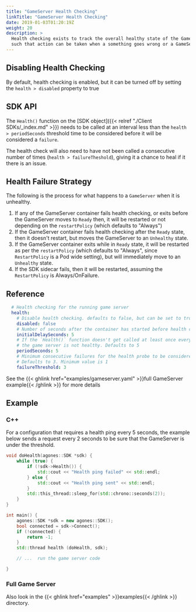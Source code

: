 ```yaml
---
title: "GameServer Health Checking"
linkTitle: "GameServer Health Checking"
date: 2019-01-03T01:20:19Z
weight: 20
description: >
  Health checking exists to track the overall healthy state of the GameServer, 
  such that action can be taken when a something goes wrong or a GameServer drops into an Unhealthy state
---
```


## Disabling Health Checking

By default, health checking is enabled, but it can be turned off by setting the `health > disabled` property to true

## SDK API

The `Health()` function on the [SDK object]({{< relref "./Client SDKs/_index.md" >}}) needs to be called at an interval less than the `health > periodSeconds`
threshold time to be considered before it will be considered a `failure`.

The health check will also need to have not been called a consecutive number of times (`health > failureTheshold`),
giving it a chance to heal if it there is an issue.

## Health Failure Strategy

The following is the process for what happens to a `GameServer` when it is unhealthy.

1. If any of the GameServer container fails health checking, or exits before the GameServer moves to `Ready` then, 
   it will be restarted or not depending on the `restartPolicy` (which defaults to "Always")
1. If the GameServer container fails health checking after the `Ready` state, then it doesn't restart,
   but moves the GameServer to an `Unhealthy` state.
1. If the GameServer container exits while in `Ready` state, it will be restarted as per the `restartPolicy` 
   (which defaults to "Always", since `RestartPolicy` is a Pod wide setting), 
   but will immediately move to an `Unhealthy` state.
1. If the SDK sidecar fails, then it will be restarted, assuming the `RestartPolicy` is Always/OnFailure.

## Reference
```yaml
  # Health checking for the running game server
  health:
    # Disable health checking. defaults to false, but can be set to true
    disabled: false
    # Number of seconds after the container has started before health check is initiated. Defaults to 5 seconds
    initialDelaySeconds: 5
    # If the `Health()` function doesn't get called at least once every period (seconds), then
    # the game server is not healthy. Defaults to 5
    periodSeconds: 5
    # Minimum consecutive failures for the health probe to be considered failed after having succeeded.
    # Defaults to 3. Minimum value is 1
    failureThreshold: 3
```

See the {{< ghlink href="examples/gameserver.yaml" >}}full GameServer example{{< /ghlink >}} for more details

## Example

### C++

For a configuration that requires a health ping every 5 seconds, the example below sends a request every 2 seconds
to be sure that the GameServer is under the threshold.

```cpp
void doHealth(agones::SDK *sdk) {
    while (true) {
        if (!sdk->Health()) {
            std::cout << "Health ping failed" << std::endl;
        } else {
            std::cout << "Health ping sent" << std::endl;
        }
        std::this_thread::sleep_for(std::chrono::seconds(2));
    }
}

int main() {
    agones::SDK *sdk = new agones::SDK();
    bool connected = sdk->Connect();
    if (!connected) {
        return -1;
    }
    std::thread health (doHealth, sdk);

    // ...  run the game server code

}
```

### Full Game Server

Also look in the {{< ghlink href="examples" >}}examples{{< /ghlink >}} directory.

